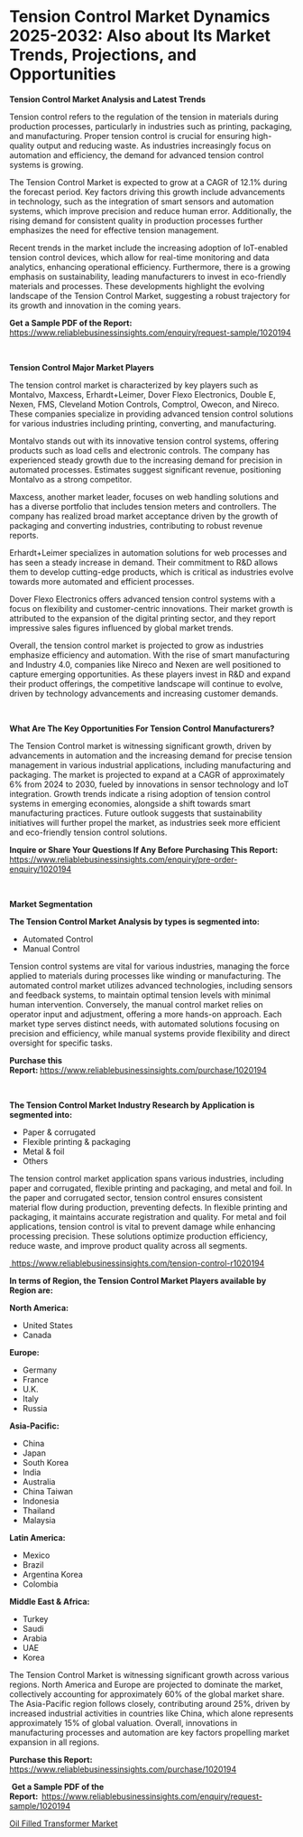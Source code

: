 <p><h1>Tension Control Market Dynamics 2025-2032: Also about Its Market Trends, Projections, and Opportunities</h1></p><p><strong>Tension Control Market Analysis and Latest Trends</strong></p>
<p><p>Tension control refers to the regulation of the tension in materials during production processes, particularly in industries such as printing, packaging, and manufacturing. Proper tension control is crucial for ensuring high-quality output and reducing waste. As industries increasingly focus on automation and efficiency, the demand for advanced tension control systems is growing. </p><p>The Tension Control Market is expected to grow at a CAGR of 12.1% during the forecast period. Key factors driving this growth include advancements in technology, such as the integration of smart sensors and automation systems, which improve precision and reduce human error. Additionally, the rising demand for consistent quality in production processes further emphasizes the need for effective tension management. </p><p>Recent trends in the market include the increasing adoption of IoT-enabled tension control devices, which allow for real-time monitoring and data analytics, enhancing operational efficiency. Furthermore, there is a growing emphasis on sustainability, leading manufacturers to invest in eco-friendly materials and processes. These developments highlight the evolving landscape of the Tension Control Market, suggesting a robust trajectory for its growth and innovation in the coming years.</p></p>
<p><strong>Get a Sample PDF of the Report:&nbsp;</strong> <a href="https://www.reliablebusinessinsights.com/enquiry/request-sample/1020194?utm_campaign=2735&utm_medium=2&utm_source=Github&utm_content=ia&utm_term=06032025&utm_id=tension-control">https://www.reliablebusinessinsights.com/enquiry/request-sample/1020194</a></p>
<p>&nbsp;</p>
<p><strong>Tension Control Major Market Players</strong></p>
<p><p>The tension control market is characterized by key players such as Montalvo, Maxcess, Erhardt+Leimer, Dover Flexo Electronics, Double E, Nexen, FMS, Cleveland Motion Controls, Comptrol, Owecon, and Nireco. These companies specialize in providing advanced tension control solutions for various industries including printing, converting, and manufacturing.</p><p>Montalvo stands out with its innovative tension control systems, offering products such as load cells and electronic controls. The company has experienced steady growth due to the increasing demand for precision in automated processes. Estimates suggest significant revenue, positioning Montalvo as a strong competitor.</p><p>Maxcess, another market leader, focuses on web handling solutions and has a diverse portfolio that includes tension meters and controllers. The company has realized broad market acceptance driven by the growth of packaging and converting industries, contributing to robust revenue reports.</p><p>Erhardt+Leimer specializes in automation solutions for web processes and has seen a steady increase in demand. Their commitment to R&D allows them to develop cutting-edge products, which is critical as industries evolve towards more automated and efficient processes.</p><p>Dover Flexo Electronics offers advanced tension control systems with a focus on flexibility and customer-centric innovations. Their market growth is attributed to the expansion of the digital printing sector, and they report impressive sales figures influenced by global market trends.</p><p>Overall, the tension control market is projected to grow as industries emphasize efficiency and automation. With the rise of smart manufacturing and Industry 4.0, companies like Nireco and Nexen are well positioned to capture emerging opportunities. As these players invest in R&D and expand their product offerings, the competitive landscape will continue to evolve, driven by technology advancements and increasing customer demands.</p></p>
<p>&nbsp;</p>
<p><strong>What Are The Key Opportunities For Tension Control Manufacturers?</strong></p>
<p><p>The Tension Control market is witnessing significant growth, driven by advancements in automation and the increasing demand for precise tension management in various industrial applications, including manufacturing and packaging. The market is projected to expand at a CAGR of approximately 6% from 2024 to 2030, fueled by innovations in sensor technology and IoT integration. Growth trends indicate a rising adoption of tension control systems in emerging economies, alongside a shift towards smart manufacturing practices. Future outlook suggests that sustainability initiatives will further propel the market, as industries seek more efficient and eco-friendly tension control solutions.</p></p>
<p><strong>Inquire or Share Your Questions If Any Before Purchasing This Report:</strong> <a href="https://www.reliablebusinessinsights.com/enquiry/pre-order-enquiry/1020194?utm_campaign=2735&utm_medium=2&utm_source=Github&utm_content=ia&utm_term=06032025&utm_id=tension-control">https://www.reliablebusinessinsights.com/enquiry/pre-order-enquiry/1020194</a></p>
<p>&nbsp;</p>
<p><strong>Market Segmentation</strong></p>
<p><strong>The Tension Control Market Analysis by types is segmented into:</strong></p>
<p><ul><li>Automated Control</li><li>Manual Control</li></ul></p>
<p><p>Tension control systems are vital for various industries, managing the force applied to materials during processes like winding or manufacturing. The automated control market utilizes advanced technologies, including sensors and feedback systems, to maintain optimal tension levels with minimal human intervention. Conversely, the manual control market relies on operator input and adjustment, offering a more hands-on approach. Each market type serves distinct needs, with automated solutions focusing on precision and efficiency, while manual systems provide flexibility and direct oversight for specific tasks.</p></p>
<p><strong>Purchase this Report:&nbsp;</strong><a href="https://www.reliablebusinessinsights.com/purchase/1020194?utm_campaign=2735&utm_medium=2&utm_source=Github&utm_content=ia&utm_term=06032025&utm_id=tension-control">https://www.reliablebusinessinsights.com/purchase/1020194</a></p>
<p>&nbsp;</p>
<p><strong>The Tension Control Market Industry Research by Application is segmented into:</strong></p>
<p><ul><li>Paper & corrugated</li><li>Flexible printing & packaging</li><li>Metal & foil</li><li>Others</li></ul></p>
<p><p>The tension control market application spans various industries, including paper and corrugated, flexible printing and packaging, and metal and foil. In the paper and corrugated sector, tension control ensures consistent material flow during production, preventing defects. In flexible printing and packaging, it maintains accurate registration and quality. For metal and foil applications, tension control is vital to prevent damage while enhancing processing precision. These solutions optimize production efficiency, reduce waste, and improve product quality across all segments.</p></p>
<p><a href="https://www.reliablebusinessinsights.com/tension-control-r1020194?utm_campaign=2735&utm_medium=2&utm_source=Github&utm_content=ia&utm_term=06032025&utm_id=tension-control">&nbsp;https://www.reliablebusinessinsights.com/tension-control-r1020194</a></p>
<p><strong>In terms of Region, the Tension Control Market Players available by Region are:</strong></p>
<p>
    <p> <strong> North America: </strong>
        <ul>
            <li>United States</li>
            <li>Canada</li>
        </ul>
        </p> 
    <p> <strong> Europe: </strong>
        <ul>
            <li>Germany</li>
            <li>France</li>
            <li>U.K.</li>
            <li>Italy</li>
            <li>Russia</li>
        </ul>
        </p> 
    <p> <strong> Asia-Pacific: </strong>
        <ul>
            <li>China</li>
            <li>Japan</li>
            <li>South Korea</li>
            <li>India</li>
            <li>Australia</li>
            <li>China Taiwan</li>
            <li>Indonesia</li>
            <li>Thailand</li>
            <li>Malaysia</li>
        </ul>
        </p> 
    <p> <strong> Latin America: </strong>
        <ul>
            <li>Mexico</li>
            <li>Brazil</li>
            <li>Argentina Korea</li>
            <li>Colombia</li>
        </ul>
        </p> 
    <p> <strong> Middle East & Africa: </strong>
        <ul>
            <li>Turkey</li>
            <li>Saudi</li>
            <li>Arabia</li>
            <li>UAE</li>
            <li>Korea</li>
        </ul>
    </p>
    </p>
<p><p>The Tension Control Market is witnessing significant growth across various regions. North America and Europe are projected to dominate the market, collectively accounting for approximately 60% of the global market share. The Asia-Pacific region follows closely, contributing around 25%, driven by increased industrial activities in countries like China, which alone represents approximately 15% of global valuation. Overall, innovations in manufacturing processes and automation are key factors propelling market expansion in all regions.</p></p>
<p><strong>Purchase this Report: </strong><a href="https://www.reliablebusinessinsights.com/purchase/1020194?utm_campaign=2735&utm_medium=2&utm_source=Github&utm_content=ia&utm_term=06032025&utm_id=tension-control">https://www.reliablebusinessinsights.com/purchase/1020194</a></p>
<p>&nbsp;<strong>Get a Sample PDF of the Report:&nbsp;&nbsp;</strong><a href="https://www.reliablebusinessinsights.com/enquiry/request-sample/1020194?utm_campaign=2735&utm_medium=2&utm_source=Github&utm_content=ia&utm_term=06032025&utm_id=tension-control">https://www.reliablebusinessinsights.com/enquiry/request-sample/1020194</a></p>
<p><strong></strong></p>
<p><p><a href="https://github.com/watzondechao/Market-Research-Report-List-1/blob/main/oil-filled-transformer-market.md?utm_campaign=2735&utm_medium=2&utm_source=Github&utm_content=ia&utm_term=06032025&utm_id=tension-control">Oil Filled Transformer Market</a></p></p>